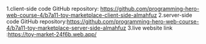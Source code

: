 
1.client-side code GitHub repository: https://github.com/programming-hero-web-course-4/b7a11-toy-marketplace-client-side-almahfuz
2.server-side code GitHub repository:https://github.com/programming-hero-web-course-4/b7a11-toy-marketplace-server-side-almahfuz
3.live website link :https://toy-market-24f6b.web.app/